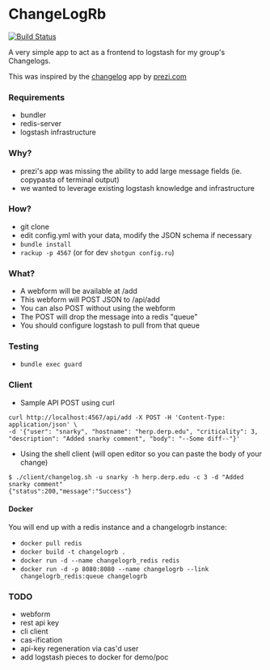 # ChangeLogRb  
[![Build Status](https://travis-ci.org/fishnix/changelogrb.svg?branch=master)](https://travis-ci.org/fishnix/changelogrb)
  
A very simple app to act as a frontend to logstash for my group's Changelogs.

This was inspired by the [changelog](https://github.com/prezi/changelog) app by [prezi.com](http://prezi.com)

### Requirements
  
- bundler 
- redis-server 
- logstash infrastructure

### Why?
  
  - prezi's app was missing the ability to add large message fields (ie. copypasta of terminal output)
  - we wanted to leverage existing logstash knowledge and infrastructure
  
### How?  

- git clone
- edit config.yml with your data, modify the JSON schema if necessary
- `bundle install`
- `rackup -p 4567` (or for dev `shotgun config.ru`)
 
### What?

 - A webform will be available at /add
 - This webform will POST JSON to /api/add
 - You can also POST without using the webform
 - The POST will drop the message into a redis "queue"
 - You should configure logstash to pull from that queue
 
### Testing

 - `bundle exec guard`
 
### Client

 - Sample API POST using curl

 ```
 curl http://localhost:4567/api/add -X POST -H 'Content-Type: application/json' \
 -d '{"user": "snarky", "hostname": "herp.derp.edu", "criticality": 3, "description": "Added snarky comment", "body": "--Some diff--"}'
 ```
 
 - Using the shell client (will open editor so you can paste the body of your change)
 
 ```
 $ ./client/changelog.sh -u snarky -h herp.derp.edu -c 3 -d "Added snarky comment"
 {"status":200,"message":"Success"}
 ```
 
#### Docker
You will end up with a redis instance and a changelogrb instance:
 - `docker pull redis`
 - `docker build -t changelogrb .`
 - `docker run -d --name changelogrb_redis redis`
 - `docker run -d -p 8080:8080 --name changelogrb --link changelogrb_redis:queue changelogrb`
 
### TODO
 - webform
 - rest api key
 - cli client
 - cas-ification
 - api-key regeneration via cas'd user
 - add logstash pieces to docker for demo/poc
